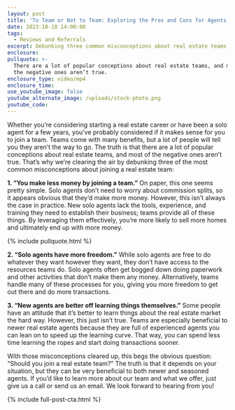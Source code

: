 ```yaml
---
layout: post
title: 'To Team or Not to Team: Exploring the Pros and Cons for Agents'
date: 2023-10-18 14:00:00
tags:
  - Reviews and Referrals
excerpt: Debunking three common misconceptions about real estate teams.
enclosure:
pullquote: >-
  There are a lot of popular conceptions about real estate teams, and most of
  the negative ones aren’t true.
enclosure_type: video/mp4
enclosure_time:
use_youtube_image: false
youtube_alternate_image: /uploads/stock-photo.png
youtube_code:
---
```

Whether you’re considering starting a real estate career or have been a solo agent for a few years, you’ve probably considered if it makes sense for you to join a team. Teams come with many benefits, but a lot of people will tell you they aren’t the way to go. The truth is that there are a lot of popular conceptions about real estate teams, and most of the negative ones aren’t true. That’s why we’re clearing the air by debunking three of the most common misconceptions about joining a real estate team:

**1\. “You make less money by joining a team.”** On paper, this one seems pretty simple. Solo agents don’t need to worry about commission splits, so it appears obvious that they’d make more money. However, this isn’t always the case in practice. New solo agents lack the tools, experience, and training they need to establish their business; teams provide all of these things. By leveraging them effectively, you’re more likely to sell more homes and ultimately end up with more money.&nbsp;

{% include pullquote.html %}

**2\. “Solo agents have more freedom.”** While solo agents are free to do whatever they want however they want, they don’t have access to the resources teams do. Solo agents often get bogged down doing paperwork and other activities that don’t make them any money. Alternatively, teams handle many of these processes for you, giving you more freedom to get out there and do more transactions.&nbsp;

**3\. “New agents are better off learning things themselves.”** Some people have an attitude that it’s better to learn things about the real estate market the hard way. However, this just isn’t true. Teams are especially beneficial to newer real estate agents because they are full of experienced agents you can lean on to speed up the learning curve. That way, you can spend less time learning the ropes and start doing transactions sooner. &nbsp;&nbsp;&nbsp;

With those misconceptions cleared up, this begs the obvious question: “Should you join a real estate team?” The truth is that it depends on your situation, but they can be very beneficial to both newer and seasoned agents. If you’d like to learn more about our team and what we offer, just give us a call or send us an email. We look forward to hearing from you!

{% include full-post-cta.html %}